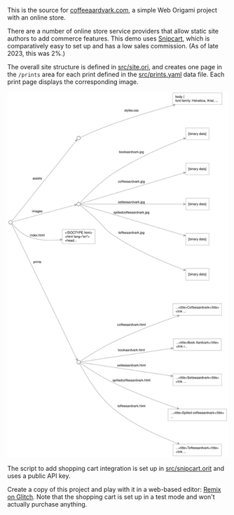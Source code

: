 This is the source for [coffeeaardvark.com](https://coffeeaardvark.com), a simple Web Origami project with an online store.

There are a number of online store service providers that allow static site authors to add commerce features. This demo uses [Snipcart](https://snipcart.com/), which is comparatively easy to set up and has a low sales commission. (As of late 2023, this was 2%.)

The overall site structure is defined in [src/site.ori](src/site.ori), and creates one page in the `/prints` area for each print defined in the [src/prints.yaml](src/prints.yaml) data file. Each print page displays the corresponding image.

<img src="docs/site.svg">

The script to add shopping cart integration is set up in [src/snipcart.orit](src/snipcart.orit) and uses a public API key.

Create a copy of this project and play with it in a web-based editor: [Remix on Glitch](https://glitch.com/edit/#!/import/github/WebOrigami/coffeeaardvark). Note that the shopping cart is set up in a test mode and won't actually purchase anything.
